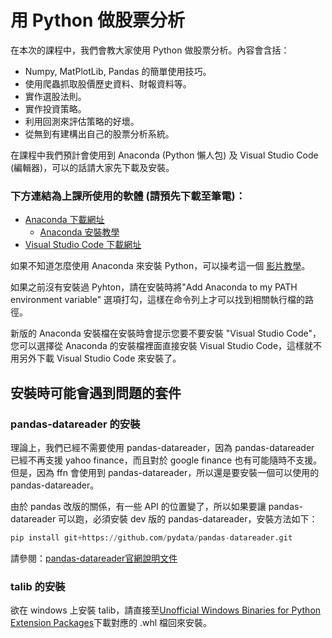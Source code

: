 # 用 Python 做股票分析

在本次的課程中，我們會教大家使用 Python 做股票分析。內容會含括：

* Numpy, MatPlotLib, Pandas 的簡單使用技巧。
* 使用爬蟲抓取股價歷史資料、財報資料等。
* 實作選股法則。
* 實作投資策略。
* 利用回測來評估策略的好壞。
* 從無到有建構出自己的股票分析系統。

在課程中我們預計會使用到 Anaconda (Python 懶人包) 及 Visual Studio Code (編輯器)，可以的話請大家先下載及安裝。

### 下方連結為上課所使用的軟體 (請預先下載至筆電)：

* [Anaconda 下載網址](https://www.anaconda.com/download/)
  * [Anaconda 安裝教學](https://goo.gl/68rgcv)
* [Visual Studio Code 下載網址](https://code.visualstudio.com/)

如果不知道怎麼使用 Anaconda 來安裝 Python，可以操考這一個 [影片教學](https://bit.ly/2IJiW1b)。

如果之前沒有安裝過 Pyhton，請在安裝時將"Add Anaconda to my PATH environment variable" 選項打勾，這樣在命令列上才可以找到相關執行檔的路徑。

新版的 Anaconda 安裝檔在安裝時會提示您要不要安裝 "Visual Studio Code"，您可以選擇從 Anaconda 的安裝檔裡面直接安裝 Visual Studio Code，這樣就不用另外下載 Visual Studio Code 來安裝了。

## 安裝時可能會遇到問題的套件

### pandas-datareader 的安裝

理論上，我們已經不需要使用 pandas-datareader，因為 pandas-datareader 已經不再支援 yahoo finance，而且對於 google finance 也有可能隨時不支援。但是，因為 ffn 會使用到 pandas-datareader，所以還是要安裝一個可以使用的 pandas-datareader。

由於 pandas 改版的關係，有一些 API 的位置變了，所以如果要讓 pandas-datareader 可以跑，必須安裝 dev 版的 pandas-datareader，安裝方法如下：

```python
pip install git+https://github.com/pydata/pandas-datareader.git
```

請參閱：[pandas-datareader官網說明文件](https://pandas-datareader.readthedocs.io/en/latest/#install-latest-development-version)

### talib 的安裝

欲在 windows 上安裝 talib，請直接至[Unofficial Windows Binaries for Python Extension Packages](https://www.lfd.uci.edu/~gohlke/pythonlibs/)下載對應的 .whl 檔回來安裝。
